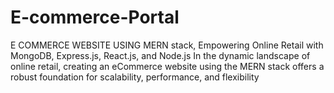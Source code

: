 # E-commerce-Portal
E COMMERCE WEBSITE USING MERN stack, Empowering Online Retail with MongoDB, Express.js, React.js, and Node.js In the dynamic landscape of online retail, creating an eCommerce website using the MERN stack offers a robust foundation for scalability, performance, and flexibility
